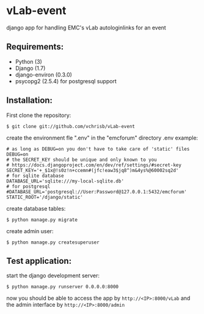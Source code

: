 vLab-event
==========
django app for handling EMC's vLab autologinlinks for an event

Requirements:
-------------
* Python (3)
* Django (1.7)
* django-environ (0.3.0)
* psycopg2 (2.5.4) for postgresql support

Installation:
-------------

First clone the repository:

    $ git clone git://github.com/vchrisb/vLab-event

create the environment fle ".env" in the "emcforum" directory
.env example:

    # as long as DEBUG=on you don't have to take care of 'static' files
    DEBUG=on
    # the SECRET_KEY should be unique and only known to you
    # https://docs.djangoproject.com/en/dev/ref/settings/#secret-key
    SECRET_KEY='+_$1x@!s0z!n+ccemn#(jfc!eaw3$jq8^)m&4ys%@60002sq2d'
    # for sqlite database
    DATABASE_URL='sqlite:///my-local-sqlite.db'
    # for postgresql
    #DATABASE_URL='postgresql://User:Password@127.0.0.1:5432/emcforum'
    STATIC_ROOT='/django/static'

create database tables:

    $ python manage.py migrate

create admin user:

    $ python manage.py createsuperuser

Test application:
-----------------

start the django development server:

    $ python manage.py runserver 0.0.0.0:8000

now you should be able to access the app by ``http://<IP>:8000/vLab``
and the admin interface by ``http://<IP>:8000/admin``
